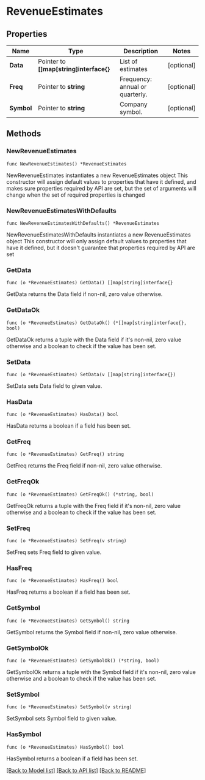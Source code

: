 # RevenueEstimates

## Properties

Name | Type | Description | Notes
------------ | ------------- | ------------- | -------------
**Data** | Pointer to **[]map[string]interface{}** | List of estimates | [optional] 
**Freq** | Pointer to **string** | Frequency: annual or quarterly. | [optional] 
**Symbol** | Pointer to **string** | Company symbol. | [optional] 

## Methods

### NewRevenueEstimates

`func NewRevenueEstimates() *RevenueEstimates`

NewRevenueEstimates instantiates a new RevenueEstimates object
This constructor will assign default values to properties that have it defined,
and makes sure properties required by API are set, but the set of arguments
will change when the set of required properties is changed

### NewRevenueEstimatesWithDefaults

`func NewRevenueEstimatesWithDefaults() *RevenueEstimates`

NewRevenueEstimatesWithDefaults instantiates a new RevenueEstimates object
This constructor will only assign default values to properties that have it defined,
but it doesn't guarantee that properties required by API are set

### GetData

`func (o *RevenueEstimates) GetData() []map[string]interface{}`

GetData returns the Data field if non-nil, zero value otherwise.

### GetDataOk

`func (o *RevenueEstimates) GetDataOk() (*[]map[string]interface{}, bool)`

GetDataOk returns a tuple with the Data field if it's non-nil, zero value otherwise
and a boolean to check if the value has been set.

### SetData

`func (o *RevenueEstimates) SetData(v []map[string]interface{})`

SetData sets Data field to given value.

### HasData

`func (o *RevenueEstimates) HasData() bool`

HasData returns a boolean if a field has been set.

### GetFreq

`func (o *RevenueEstimates) GetFreq() string`

GetFreq returns the Freq field if non-nil, zero value otherwise.

### GetFreqOk

`func (o *RevenueEstimates) GetFreqOk() (*string, bool)`

GetFreqOk returns a tuple with the Freq field if it's non-nil, zero value otherwise
and a boolean to check if the value has been set.

### SetFreq

`func (o *RevenueEstimates) SetFreq(v string)`

SetFreq sets Freq field to given value.

### HasFreq

`func (o *RevenueEstimates) HasFreq() bool`

HasFreq returns a boolean if a field has been set.

### GetSymbol

`func (o *RevenueEstimates) GetSymbol() string`

GetSymbol returns the Symbol field if non-nil, zero value otherwise.

### GetSymbolOk

`func (o *RevenueEstimates) GetSymbolOk() (*string, bool)`

GetSymbolOk returns a tuple with the Symbol field if it's non-nil, zero value otherwise
and a boolean to check if the value has been set.

### SetSymbol

`func (o *RevenueEstimates) SetSymbol(v string)`

SetSymbol sets Symbol field to given value.

### HasSymbol

`func (o *RevenueEstimates) HasSymbol() bool`

HasSymbol returns a boolean if a field has been set.


[[Back to Model list]](../README.md#documentation-for-models) [[Back to API list]](../README.md#documentation-for-api-endpoints) [[Back to README]](../README.md)


